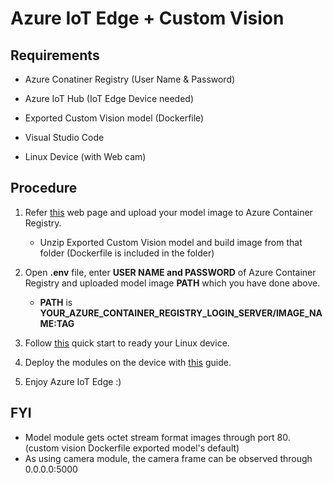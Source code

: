 # Azure IoT Edge + Custom Vision
## Requirements
- Azure Conatiner Registry (User Name & Password)

- Azure IoT Hub (IoT Edge Device needed)

- Exported Custom Vision model (Dockerfile)

- Visual Studio Code

- Linux Device (with Web cam)

## Procedure
1. Refer [this](https://docs.microsoft.com/en-us/azure/container-registry/container-registry-get-started-docker-cli#prerequisites) web page and upload your model image to Azure Container Registry.
	- Unzip Exported Custom Vision model and build image from that folder (Dockerfile is included in the folder)

2. Open **.env** file, enter **USER NAME and PASSWORD** of Azure Container Registry and uploaded model image **PATH** which you have done above.
	- **PATH** is **YOUR\_AZURE\_CONTAINER\_REGISTRY\_LOGIN_SERVER/IMAGE\_NAME:TAG**

3. Follow [this](https://docs.microsoft.com/en-us/azure/iot-edge/quickstart-linux) quick start to ready your Linux device.

4. Deploy the modules on the device with [this](https://docs.microsoft.com/en-us/azure/iot-edge/tutorial-develop-for-linux#build-and-push-your-solution) guide.

5. Enjoy Azure IoT Edge :)

## FYI
- Model module gets octet stream format images through port 80. (custom vision Dockerfile exported model's default)
- As using camera module, the camera frame can be observed through 0.0.0.0:5000
